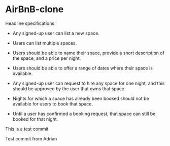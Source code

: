 # AirBnB-clone
Headline specifications
- Any signed-up user can list a new space.

- Users can list multiple spaces.

- Users should be able to name their space, provide a short description of the space, and a price per night.

- Users should be able to offer a range of dates where their space is available.

- Any signed-up user can request to hire any space for one night, and this should be approved by the user that owns that   space.
- Nights for which a space has already been booked should not be available for users to book that space.
- Until a user has confirmed a booking request, that space can still be booked for that night.


This is a test commit

Test commit from Adrian